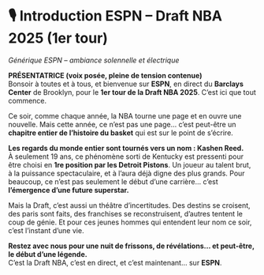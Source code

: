 
# 🎙️ Introduction ESPN – Draft NBA 2025 (1er tour)

*Générique ESPN – ambiance solennelle et électrique*

**PRÉSENTATRICE (voix posée, pleine de tension contenue)**  
Bonsoir à toutes et à tous, et bienvenue sur **ESPN**, en direct du **Barclays Center** de Brooklyn, pour le **1er tour de la Draft NBA 2025**. C’est ici que tout commence.

Ce soir, comme chaque année, la NBA tourne une page et en ouvre une nouvelle. Mais cette année, ce n’est pas une page… c’est peut-être un **chapitre entier de l’histoire du basket** qui est sur le point de s’écrire.

**Les regards du monde entier sont tournés vers un nom : Kashen Reed.**  
À seulement 19 ans, ce phénomène sorti de Kentucky est pressenti pour être choisi en **1re position par les Detroit Pistons**. Un joueur au talent brut, à la puissance spectaculaire, et à l’aura déjà digne des plus grands. Pour beaucoup, ce n’est pas seulement le début d’une carrière… c’est **l’émergence d’une future superstar.**

Mais la Draft, c’est aussi un théâtre d’incertitudes. Des destins se croisent, des paris sont faits, des franchises se reconstruisent, d’autres tentent le coup de génie. Et pour ces jeunes hommes qui entendent leur nom ce soir, c’est l’instant d’une vie.

**Restez avec nous pour une nuit de frissons, de révélations… et peut-être, le début d’une légende.**  
C’est la Draft NBA, c’est en direct, et c’est maintenant… sur **ESPN**.
